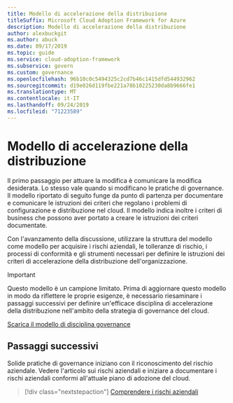 ```yaml
---
title: Modello di accelerazione della distribuzione
titleSuffix: Microsoft Cloud Adoption Framework for Azure
description: Modello di accelerazione della distribuzione
author: alexbuckgit
ms.author: abuck
ms.date: 09/17/2019
ms.topic: guide
ms.service: cloud-adoption-framework
ms.subservice: govern
ms.custom: governance
ms.openlocfilehash: 96b10c0c5494325c2cd7b46c1415dfd544932962
ms.sourcegitcommit: d19e026d119fbe221a78b10225230da8b9666fe1
ms.translationtype: MT
ms.contentlocale: it-IT
ms.lasthandoff: 09/24/2019
ms.locfileid: "71223589"
---
```

# <a name="deployment-acceleration-template"></a>Modello di accelerazione della distribuzione

Il primo passaggio per attuare la modifica è comunicare la modifica desiderata. Lo stesso vale quando si modificano le pratiche di governance. Il modello riportato di seguito funge da punto di partenza per documentare e comunicare le istruzioni dei criteri che regolano i problemi di configurazione e distribuzione nel cloud. Il modello indica inoltre i criteri di business che possono aver portato a creare le istruzioni dei criteri documentate.

Con l'avanzamento della discussione, utilizzare la struttura del modello come modello per acquisire i rischi aziendali, le tolleranze di rischio, i processi di conformità e gli strumenti necessari per definire le istruzioni dei criteri di accelerazione della distribuzione dell'organizzazione.

> [!IMPORTANT]
> Questo modello è un campione limitato. Prima di aggiornare questo modello in modo da riflettere le proprie esigenze, è necessario riesaminare i passaggi successivi per definire un'efficace disciplina di accelerazione della distribuzione nell'ambito della strategia di governance del cloud.

<!-- markdownlint-disable MD033 -->

 <a href="https://archcenter.blob.core.windows.net/cdn/fusion/governance/Deployment%20Acceleration%20Discipline%20Template.docx">Scarica il modello di disciplina governance</a>

<!-- markdownlint-enable MD033 -->

## <a name="next-steps"></a>Passaggi successivi

Solide pratiche di governance iniziano con il riconoscimento del rischio aziendale. Vedere l'articolo sui rischi aziendali e iniziare a documentare i rischi aziendali conformi all'attuale piano di adozione del cloud.

> [!div class="nextstepaction"]
> [Comprendere i rischi aziendali](./business-risks.md)
